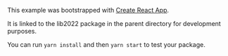 This example was bootstrapped with [Create React App](https://github.com/facebook/create-react-app).

It is linked to the lib2022 package in the parent directory for development purposes.

You can run `yarn install` and then `yarn start` to test your package.

